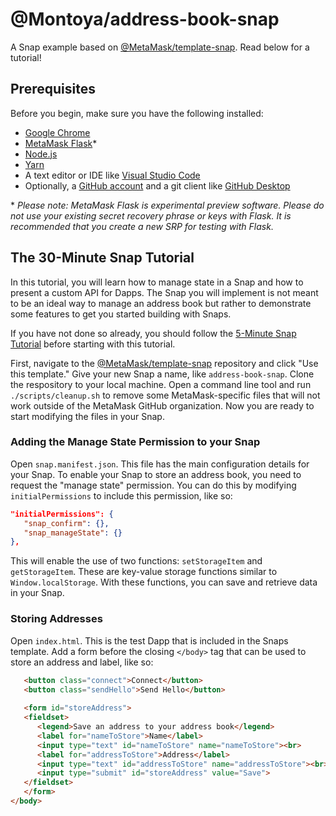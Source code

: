# @Montoya/address-book-snap

A Snap example based on [@MetaMask/template-snap](https://github.com/MetaMask/template-snap). Read below for a tutorial!

## Prerequisites

Before you begin, make sure you have the following installed: 

* [Google Chrome](https://www.google.com/chrome/) 
* [MetaMask Flask](https://metamask.io/flask/)\* 
* [Node.js](https://nodejs.org/) 
* [Yarn](https://yarnpkg.com/)
* A text editor or IDE like [Visual Studio Code](https://code.visualstudio.com/)
* Optionally, a [GitHub account](https://github.com/) and a git client like [GitHub Desktop](https://desktop.github.com/)

\* *Please note: MetaMask Flask is experimental preview software. Please do not use your existing secret recovery phrase or keys with Flask. It is recommended that you create a new SRP for testing with Flask.*

## The 30-Minute Snap Tutorial

In this tutorial, you will learn how to manage state in a Snap and how to present a custom API for Dapps. The Snap you will implement is not meant to be an ideal way to manage an address book but rather to demonstrate some features to get you started building with Snaps. 

If you have not done so already, you should follow the [5-Minute Snap Tutorial](https://github.com/Montoya/gas-fee-snap#the-5-minute-snap-tutorial) before starting with this tutorial. 

First, navigate to the [@MetaMask/template-snap](https://github.com/MetaMask/template-snap) repository and click "Use this template." Give your new Snap a name, like `address-book-snap`. Clone the respository to your local machine. Open a command line tool and run `./scripts/cleanup.sh` to remove some MetaMask-specific files that will not work outside of the MetaMask GitHub organization. Now you are ready to start modifying the files in your Snap.

### Adding the Manage State Permission to your Snap

Open `snap.manifest.json`. This file has the main configuration details for your Snap. To enable your Snap to store an address book, you need to request the "manage state" permission. You can do this by modifying `initialPermissions` to include this permission, like so: 

```JSON
"initialPermissions": {
   "snap_confirm": {},
   "snap_manageState": {}
},
```

This will enable the use of two functions: `setStorageItem` and `getStorageItem`. These are key-value storage functions similar to `Window.localStorage`. With these functions, you can save and retrieve data in your Snap.

### Storing Addresses 

Open `index.html`. This is the test Dapp that is included in the Snaps template. Add a form before the closing `</body>` tag that can be used to store an address and label, like so: 

```HTML
   <button class="connect">Connect</button>
   <button class="sendHello">Send Hello</button>
   
   <form id="storeAddress">
   <fieldset>
      <legend>Save an address to your address book</legend>
      <label for="nameToStore">Name</label>
      <input type="text" id="nameToStore" name="nameToStore"><br>
      <label for="addressToStore">Address</label> 
      <input type="text" id="addressToStore" name="addressToStore"><br>
      <input type="submit" id="storeAddress" value="Save">
   </fieldset>
   </form>
</body>
  ```
